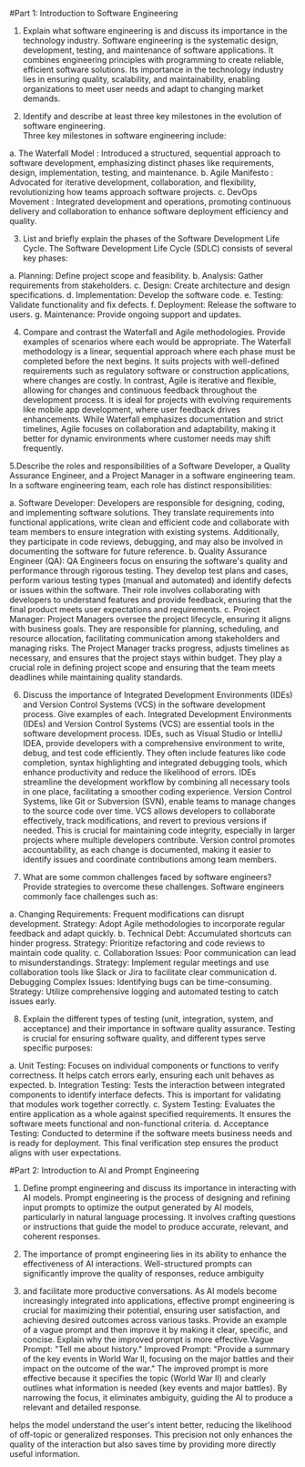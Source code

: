 #Part 1: Introduction to Software Engineering

1. Explain what software engineering is and discuss its importance in the technology industry. 
Software engineering is the systematic design, development, testing, and maintenance of software applications. It combines engineering principles with programming to create reliable, efficient software solutions.
Its importance in the technology industry lies in ensuring quality, scalability, and maintainability, enabling organizations to meet user needs and adapt to changing market demands.

2. Identify and describe at least three key milestones in the evolution of software engineering.  
Three key milestones in software engineering include:

a. The Waterfall Model : Introduced a structured, sequential approach to software development, emphasizing distinct phases like requirements, design, implementation, testing, and maintenance.
b. Agile Manifesto : Advocated for iterative development, collaboration, and flexibility, revolutionizing how teams approach software projects.
c. DevOps Movement : Integrated development and operations, promoting continuous delivery and collaboration to enhance software deployment efficiency and quality.

3. List and briefly explain the phases of the Software Development Life Cycle.
The Software Development Life Cycle (SDLC) consists of several key phases:

a. Planning: Define project scope and feasibility.
b. Analysis: Gather requirements from stakeholders.
c. Design: Create architecture and design specifications.
d. Implementation: Develop the software code.
e. Testing: Validate functionality and fix defects.
f. Deployment: Release the software to users.
g. Maintenance: Provide ongoing support and updates.

4. Compare and contrast the Waterfall and Agile methodologies. Provide examples of scenarios where each would be appropriate.
The Waterfall methodology is a linear, sequential approach where each phase must be completed before the next begins. It suits projects with well-defined requirements
such as regulatory software or construction applications, where changes are costly.
In contrast, Agile is iterative and flexible, allowing for changes and continuous feedback throughout the development process. It is ideal for projects with evolving requirements
like mobile app development, where user feedback drives enhancements.
While Waterfall emphasizes documentation and strict timelines, Agile focuses on collaboration and adaptability, making it better for dynamic environments where customer needs may shift frequently.

5.Describe the roles and responsibilities of a Software Developer, a Quality Assurance Engineer, and a Project Manager in a software engineering team.
In a software engineering team, each role has distinct responsibilities:

a. Software Developer: Developers are responsible for designing, coding, and implementing software solutions. They translate requirements into functional applications, write clean and efficient code
and collaborate with team members to ensure integration with existing systems. Additionally, they participate in code reviews, debugging, and may also be involved in documenting the software for future reference.
b. Quality Assurance Engineer (QA): QA Engineers focus on ensuring the software's quality and performance through rigorous testing. They develop test plans and cases, perform various testing types (manual and automated)
and identify defects or issues within the software. Their role involves collaborating with developers to understand features and provide feedback, ensuring that the final product meets user expectations and requirements.
c. Project Manager: Project Managers oversee the project lifecycle, ensuring it aligns with business goals. They are responsible for planning, scheduling, and resource allocation, facilitating communication among stakeholders
and managing risks. The Project Manager tracks progress, adjusts timelines as necessary, and ensures that the project stays within budget. They play a crucial role in defining project scope and ensuring that the team meets 
deadlines while maintaining quality standards. 

6. Discuss the importance of Integrated Development Environments (IDEs) and Version Control Systems (VCS) in the software development process. Give examples of each.
Integrated Development Environments (IDEs) and Version Control Systems (VCS) are essential tools in the software development process.
IDEs, such as Visual Studio or IntelliJ IDEA, provide developers with a comprehensive environment to write, debug, and test code efficiently. They often include features like code completion, syntax highlighting
and integrated debugging tools, which enhance productivity and reduce the likelihood of errors. IDEs streamline the development workflow by combining all necessary tools in one place, facilitating a smoother coding experience.
Version Control Systems, like Git or Subversion (SVN), enable teams to manage changes to the source code over time. VCS allows developers to collaborate effectively, track modifications, and revert to previous versions if needed.
This is crucial for maintaining code integrity, especially in larger projects where multiple developers contribute. Version control promotes accountability, as each change is documented, making it easier to identify issues and coordinate contributions among team members.

7. What are some common challenges faced by software engineers? Provide strategies to overcome these challenges.
Software engineers commonly face challenges such as:

a. Changing Requirements: Frequent modifications can disrupt development.
   Strategy: Adopt Agile methodologies to incorporate regular feedback and adapt quickly.
b. Technical Debt: Accumulated shortcuts can hinder progress.
   Strategy: Prioritize refactoring and code reviews to maintain code quality.
c. Collaboration Issues: Poor communication can lead to misunderstandings.
   Strategy: Implement regular meetings and use collaboration tools like Slack or Jira to facilitate clear communication
d. Debugging Complex Issues: Identifying bugs can be time-consuming.
   Strategy: Utilize comprehensive logging and automated testing to catch issues early.


8. Explain the different types of testing (unit, integration, system, and acceptance) and their importance in software quality assurance.
Testing is crucial for ensuring software quality, and different types serve specific purposes:

a. Unit Testing: Focuses on individual components or functions to verify correctness. It helps catch errors early, ensuring each unit behaves as expected.
b. Integration Testing: Tests the interaction between integrated components to identify interface defects. This is important for validating that modules work together correctly.
c. System Testing: Evaluates the entire application as a whole against specified requirements. It ensures the software meets functional and non-functional criteria.
d. Acceptance Testing: Conducted to determine if the software meets business needs and is ready for deployment. This final verification step ensures the product aligns with user expectations.

#Part 2: Introduction to AI and Prompt Engineering

1. Define prompt engineering and discuss its importance in interacting with AI models.
Prompt engineering is the process of designing and refining input prompts to optimize the output generated by AI models, particularly in natural language processing. It involves crafting questions
or instructions that guide the model to produce accurate, relevant, and coherent responses.

2. The importance of prompt engineering lies in its ability to enhance the effectiveness of AI interactions. Well-structured prompts can significantly improve the quality of responses, reduce ambiguity
3. and facilitate more productive conversations. As AI models become increasingly integrated into applications, effective prompt engineering is crucial for maximizing their potential, ensuring user satisfaction, and achieving desired outcomes across various tasks.
Provide an example of a vague prompt and then improve it by making it clear, specific, and concise. Explain why the improved prompt is more effective.Vague Prompt: "Tell me about history."
Improved Prompt: "Provide a summary of the key events in World War II, focusing on the major battles and their impact on the outcome of the war."
The improved prompt is more effective because it specifies the topic (World War II) and clearly outlines what information is needed (key events and major battles). By narrowing the focus, it eliminates ambiguity, guiding the AI to produce a relevant and detailed response.

helps the model understand the user's intent better, reducing the likelihood of off-topic or generalized responses. This precision not only enhances the quality of the interaction but also saves time by providing more directly useful information.
